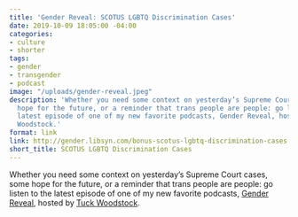 ```yaml
---
title: 'Gender Reveal: SCOTUS LGBTQ Discrimination Cases'
date: 2019-10-09 18:05:00 -04:00
categories:
- culture
- shorter
tags:
- gender
- transgender
- podcast
image: "/uploads/gender-reveal.jpeg"
description: 'Whether you need some context on yesterday’s Supreme Court cases, some
  hope for the future, or a reminder that trans people are people: go listen to the
  latest episode of one of my new favorite podcasts, Gender Reveal, hosted by Tuck
  Woodstock.'
format: link
link: http://gender.libsyn.com/bonus-scotus-lgbtq-discrimination-cases
short_title: SCOTUS LGBTQ Discrimination Cases
---
```


Whether you need some context on yesterday’s Supreme Court cases, some hope for the future, or a reminder that trans people are people: go listen to the latest episode of one of my new favorite podcasts, [Gender Reveal](https://www.genderpodcast.com), hosted by [Tuck Woodstock](https://tuckwoodstock.com).
